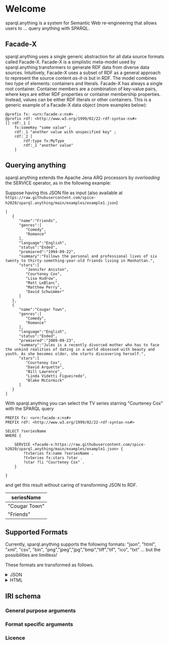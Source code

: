 # Welcome
sparql.anything is a system for Semantic Web re-engineering that allows users to ... query anything with SPARQL.

## Facade-X
sparql.anything uses a single generic abstraction for all data source formats called Facade-X.
Facade-X is a simplistic meta-model used by sparql.anything transformers to generate RDF data from diverse data sources.
Intuitively, Facade-X uses a subset of RDF as a general approach to represent the source content *as-it-is* but in RDF.
The model combines two type of elements: containers and literals.
Facade-X has always a single root container. 
Container members are a combination of key-value pairs, where keys are either RDF properties or container membership properties.
Instead, values can be either RDF literals or other containers.
This is a generic example of a Facade-X data object (more examples below):

```
@prefix fx: <urn:facade-x:ns#> .
@prefix rdf: <http://www.w3.org/1999/02/22-rdf-syntax-ns#> 
[] rdf:_1 [
    fx:someKey "some value" ;
    rdf:_1 "another value with unspecified key" ;
    rdf:_2 [
        rdf:type fx:MyType
        rdf:_1 "another value" 
    ]
```

## Querying anything
sparql.anything extends the Apache Jena ARQ processors by *overloading* the SERVICE operator, as in the following example:

Suppose having this JSON file as input (also available at ``https://raw.githubusercontent.com/spice-h2020/sparql.anything/main/examples/example1.json``)

```
[
   {
      "name":"Friends",
      "genres":[
         "Comedy",
         "Romance"
      ],
      "language":"English",
      "status":"Ended",
      "premiered":"1994-09-22",
      "summary":"Follows the personal and professional lives of six twenty to thirty-something-year-old friends living in Manhattan.",
      "stars":[
         "Jennifer Aniston",
         "Courteney Cox",
         "Lisa Kudrow",
         "Matt LeBlanc",
         "Matthew Perry",
         "David Schwimmer"
      ]
   },
   {
      "name":"Cougar Town",
      "genres":[
         "Comedy",
         "Romance"
      ],
      "language":"English",
      "status":"Ended",
      "premiered":"2009-09-23",
      "summary":"Jules is a recently divorced mother who has to face the unkind realities of dating in a world obsessed with beauty and youth. As she becomes older, she starts discovering herself.",
      "stars":[
         "Courteney Cox",
         "David Arquette",
         "Bill Lawrence",
         "Linda Videtti Figueiredo",
         "Blake McCormick"
      ]
   }
]
```

With sparql.anything you can select the TV series starring "Courteney Cox" with the SPARQL query

```
PREFIX fx: <urn:facade-x:ns#>
PREFIX rdf: <http://www.w3.org/1999/02/22-rdf-syntax-ns#>

SELECT ?seriesName
WHERE {

    SERVICE <facade-x:https://raw.githubusercontent.com/spice-h2020/sparql.anything/main/examples/example1.json> {
        ?tvSeries fx:name ?seriesName .
        ?tvSeries fx:stars ?star .
        ?star ?li "Courteney Cox" .
    }

}
```

and get this result without caring of transforming JSON to RDF. 

| seriesName    |
|---------------|
| "Cougar Town" |
| "Friends"     |



## Supported Formats
Currently, sparql.anything supports the following formats: "json", "html", "xml", "csv", "bin", "png","jpeg","jpg","bmp","tiff","tif", "ico", "txt" ... but the possibilities are limitless!

These formats are transformed as follows.

<details><summary>JSON</summary>
    
    
|Input File|Output|
|---|---|
|<pre>{<br>  "stringArg":"stringValue",<br>  "intArg":1,<br>  "booleanArg":true,<br>  "nullArg": null,<br>  "arr":[0,1]<br>}</pre> | <pre>@prefix fx:    &lt;urn:facade-x:ns#&gt; .<br>@prefix rdf: &lt;http://www.w3.org/1999/02/22-rdf-syntax-ns#&gt; .<br>@prefix xsd: &lt;http://www.w3.org/2001/XMLSchema#&gt; .<br>[  <br>  fx:arr         [  <br>                   rdf:_0  "0"^^xsd:int ;<br>                   rdf:_1  "1"^^xsd:int<br>                 ] ;<br>  fx:booleanArg  true ;<br>  fx:intArg      "1"^^xsd:int ;<br>  fx:stringArg   "stringValue"<br>] .</pre> |


    
</details>


<details><summary>HTML</summary>

</details>

## IRI schema


### General purpose arguments

### Format specific arguments

### Licence

